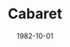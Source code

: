 ---
title: Cabaret
date: 1982-10-01
closing_date: 1982-10-16
layout: productions
playbill:
Theatre: Theatre Jacksonville
Venue: Little Theatre
cast:
- Master of Ceremonies: Robert Arleigh White
- Clifford Bradshaw: Gordon J. DeLonay
- Ernst Ludwig: Ric Clarson
- Customs Officer: Robert Dauer
- Fraulein Schneider: Carson Merry
- Fraulein Kost: Marli Albright
- Herr Schultz: William Stathius
- Telephone Girl: Ana Bennett
- Sally Boles: Deborah S. Smith
- Lady:
  - Sharon Thomas
  - Viviane Weil
- Nazi Youth: Evan Ross
- Max: Kenneth Faulk
- German Sailor:
  - Guy Adkins
  - Matthew White
  - R. Bailey Waters
- Kit Kat Girl:
  - Ana Bennett
  - Elaine Burnett
  - Carly Butterley
  - Valerie Hall
  - Claudia Hicken
  - Eda McConnell
  - Jill Powell
  - Vicki Steagal Snead
  - Rebecca Warner
- Kit Kat Band:
  - Elaine Burnett
  - Caryl Butterley
  - Claudia Hicken
  - Karen Scroggins
- Berliner:
  - Dean Johnson
  - Ian Mairs
  - Charles Nowlin
  - Kenneth Faulk
  - R. Bailey Waters
  - Danny Goodman
crew:
- Director: Ray Jensen
- Musical Director: Rosalind MacEnulty
- Set Design: Andrew J. Way
- Lighting Design: Andrew J. Way
- Make-up and Hair: John Carver
- Choreographer: Marie Ann Murray
- Costume Mistress: Gertrude Berman
- Stage Manager: Pam Jackson
- Technical Director: Andrew J. Way
- Properties:
  - Laurel Kaden
  - George Bennett
  - Lillie Disch
  - Leslie Gerlach
  - Erin Silas
- Lighting Technicians:
  - Joyce Block
  - Amelia Senhausen
  - Barbara Stillson
- Key Grip: Tom Heffernan
- Grips:
  - David Stillson
  - Steve Metheny
  - Michael Smith
  - Mike Lewis
- Dance Captain: Rebecca Warner
- Set Construction:
  - Erin Silas
  - Barbara Hamlin
  - Tom Heffernan
  - Claudia Hicken
  - Pam Jackson
  - Steve Metheny
  - Eda McConnell
  - Anna Puma
  - Debbie Reynolds
  - Kelly Snead
  - John Fisher
  - Becky Warner
  - Matthew White
  - Elaine Burnett
  - Jill Powell
  - Bill Stathius
  - Gordon Delonay
  - Joyce Block
  - Barbara Stillson
  - David Stillson
  - Michael Smith
  - Karen Scroggins
  - Gary Scroggins
  - Michael Lewis
  - Lee Hunt
- Rehearsal Pianist: Bob Dauer
- Monday Night Pianist: Andrew Clarke
orchestra:
external_links:
---